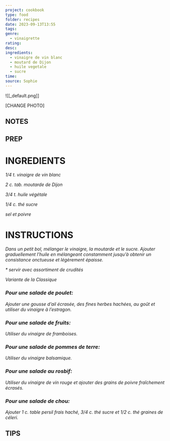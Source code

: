 ```yaml
---
project: cookbook
type: food
folder: recipes
date: 2023-09-13T13:55
tags: 
genre:
  - vinaigrette
rating: 
desc: 
ingredients:
  - vinaigre de vin blanc
  - moutard de Dijon
  - huile vegetale
  - sucre
time: 
source: Sophie
---
```


![[_default.png]]

[CHANGE PHOTO]


## NOTES




## PREP


# INGREDIENTS

_1/4 t. vinaigre de vin blanc_

_2 c. tab. moutarde de Dijon_

_3/4 t. huile végétale_

_1/4 c. thé sucre_

_sel et poivre_



# INSTRUCTIONS

_Dans un petit bol, mélanger le vinaigre, la_
_moutarde et le sucre. Ajouter graduellement_
_l’huile en mélangeant constamment jusqu’à_
_obtenir un consistance onctueuse et légèrement_
_épaisse._

_* servir avec assortiment de crudités_

_Variante de la Classique_

### _Pour une salade de poulet:_

_Ajouter une gousse d’ail écrasée, des fines herbes_
_hachées, au goût et utiliser du vinaigre à_
_l’estragon._

### _Pour une salade de fruits:_

_Utiliser du vinaigre de framboises._

### _Pour une salade de pommes de terre:_

_Utiliser du vinaigre balsamique._

### _Pour une salade au rosbif:_

_Utiliser du vinaigre de vin rouge et ajouter des_
_grains de poivre fraîchement écrasés._

### _Pour une salade de chou:_

_Ajouter 1 c. table persil frais haché, 3/4 c. thé_
_sucre et 1/2 c. thé graines de céleri._

## TIPS



